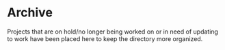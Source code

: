# Archive

Projects that are on hold/no longer being worked on or in need of updating to work have been placed here to keep the directory more organized.
